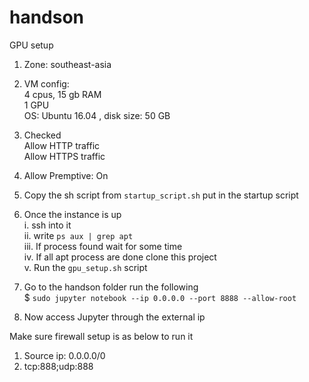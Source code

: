 # handson

GPU setup
1. Zone: southeast-asia
2. VM config:</br>
  4 cpus, 15 gb RAM</br>
  1 GPU</br>
  OS: Ubuntu 16.04 , disk size: 50 GB</br>
3. Checked</br>
  Allow HTTP traffic</br>
  Allow HTTPS traffic</br>
4. Allow Premptive: On

6. Copy the sh script from ```startup_script.sh``` put in the startup script

7. Once the instance is up</br>
  i. ssh into it</br>
  ii. write ```ps aux | grep apt```</br>
  iii. If process found wait for some time</br> 
  iv. If all apt process are done clone this project</br>
  v. Run the ```gpu_setup.sh``` script
  
 8. Go to the handson folder run the following</br>
   $ ```sudo jupyter notebook --ip 0.0.0.0 --port 8888 --allow-root```
 
 9. Now access Jupyter through the external ip
 
Make sure firewall setup is as below to run it</br>
1. Source ip: 0.0.0.0/0</br>
2. tcp:888;udp:888
